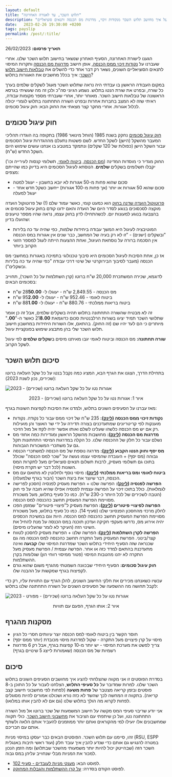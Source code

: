 ```yaml
---
layout: default
title: "תלוש השכר, עד לאגורה האחרונה"
description: "חוק עיגול סכומים וסיכום כל מה שלמדנו על איך מחושב תלוש השכר מנקודות זיכוי, מדרגות מס הכנסה ותנאים סוציאליים"
date:   2023-02-26 19:30:00 +0200
tags: payslip
permalink: /post/:title/
---
```

**תאריך פרסום:** 26/02/2023

הגענו לישורת האחרונה, הסעיף האחרון שנשאר בחישוב תלוש השכר שלנו. אחרי שעברנו על [נקודות זיכוי ממס הכנסה](../נקודות-זיכוי-ממס-הכנסה), אופן חישוב [מדרגות מס הכנסה](../מדרגות-מס-הכנסה) ותקרות המיסוי לתנאים הסוציאליים השונים, נשאר רק דבר אחד כדי להשלים את [טבלאות חישוב תלוש השכר](https://drive.google.com/drive/folders/1JZmJg2pkD97mQ_fJOBcbuyMOiO_fFsCr?usp=sharing): איך בכלל מחשבים את האגורות בתלוש?


במקום העבודה הראשון בו עבדתי היה נראה שתלוש השכר מעגל לשקלים שלמים בערך כל שורה, ובפרט את שורת הנטו בתלוש. נשמע הגיוני סה"כ ולכן זה מה שעשיתי בגרסא הראשונה של טבלאות חישוב השכר. מאוחר יותר, אחרי שעברתי מספר מקומות עבודה, ראיתי שזה לא המצב בחברות אחרות ובפרט השורה התחתונה בתלוש לגמרי יכולה לכלול אגורות. אחרי מחקר קצר מצאתי את החוק הבא: חוק עיגול סכומים.


## חוק עיגול סכומים
[חוק עיגול סכומים](https://fs.knesset.gov.il//11/law/11_lsr_210470.PDF) נחקק בשנת 1985 (הוחל מינואר 1986) בתקופה בה הוגדרו תהליכי המעבר מהשקל (הישן) לשקל החדש. לשם פשטות נתעלם מההגדרות עיגול הסכומים עבור השקל הישן (כפולות של 120 שקלים) ונתמקד במטבע בו אנחנו עושים שימוש היום השקל החדש (ש"ח).


החוק מגדיר כי מוסדות המדינה ([מס הכנסה](https://fs.knesset.gov.il//11/law/11_lsr_210470.PDF), [ביטוח לאומי](https://www.nevo.co.il/law_html/law01/039_122.htm), תשלומי קנסות לעירייה וכו') יקבלו תשלומים בשקלים **שלמים**. הנוסחא לעיגול הסכומים היא בדיוק כמו שהייתם מצפים:
* סכום שהוא פחות מ-50 אגורות לא יובא בחשבון - יעוגל למטה
* סכום שהוא 50 אגורות או יותר (אך פחות מ-100 אגורות) ייחשב כשקל חדש אחד - יעוגל למעלה

[פרוטוקול הועדה שדנה בחוק](https://fs.knesset.gov.il/11/Committees/11_ptv_449957.DOC) הוא כמעט קומי, כאשר עמוד שלם (!) של פרוטוקול הועדה מוקצה לסכסוכים בנוגע לסדר היום של הועדה והאם ידונו קודם בחוק עיגול סכומים או בהצבעה בנוגע למעונות יום. לכשהתחילו לדון בחוק עצמו, נראה שהיו מספר טיעונים שהועלו בדיון:
* המוטיבציה לעיגול היא המשך עבודה ביחידות שלמות, כפי שהיה עד כה בלירות ובשקלים (ישנים) - "זו לא רק בעיה של המחשב, כבר שנים אין אגורות במס הכנסה"
* אין הסכמה ברורה על נוסחאת העיגול, ואחת ההצעות הייתה לעגל למספר הזוגי הקרוב ביותר

אז כן, אחת הסיבות לעיגול הסכומים היא סיבוך טכנולוגי בתמיכה באגורות במחשבי מס הכנסה (מעבר לסיבוך הבירוקרטי של שינוי דרכי עבודה "כפי שהיה עד כה בלירות ובשקלים").


לדוגמא, שכירה המשתכרת 20,000 ש"ח ברוטו (קרן השתלמות על כל השכר), תחוייב בסכומים הבאים:
* מס הכנסה - 2,849.55 ש"ח - יעוגלו ל- 28**50.00** ש"ח
* ביטוח לאומי - 952.46 ש"ח - יעוגלו ל- 95**2.00** ש"ח
* ביטוח בריאות ממלכתי - 880.76 ש"ח - יעוגלו ל- 88**1.00** ש"ח

זה לא מבטיח שהשורה התחתונה בתלוש תהיה בשקלים שלמים, אבל זה כן אומר שתלושי השכר תמיד יציגו בשורות הרלבנטיות סכום כדוגמאת 21**8.00** כאשר ה-"**00.**" מיותרים כי הם לעד יהיו שם (זה החוק). בהתאם, אלו השורות היחידות במחשבון חישוב תלוש השכר שלי בהן מתבצע שימוש בפונקציית עיגול.


**שורה תחתונה:** מס הכנסה וביטוח לאומי יגבו מאיתנו מיסים ב**שקלים שלמים** לפי עיגול לשקל הקרוב.


## סיכום תלוש השכר
בתחילת הדרך, הצגנו את הגרף הבא, המציג כמה נקבל בנטו על כל שקל העלאה ברוטו (שכירים, נכון לשנת 2023):

<img style="display: block; margin: auto;"
src="/assets/images/ברוטו_לנטו.png" alt="אגורות נטו על כל שקל העלאה ברוטו (שכירים) - 2023" title="אגורות נטו על כל שקל העלאה ברוטו (שכירים) - 2023">
<p style="text-align: center;">
איור 1: אגורות נטו על כל שקל העלאה ברוטו (שכירים) - 2023
</p>

מאז עברנו על הסעיפים השונים בתלוש, ולמדנו את הסיבות לקפיצות השונות בגרף:
* **נקודות זיכוי ממס הכנסה ([לינק](../נקודות-זיכוי-ממס-הכנסה)):** 235 ש"ח של זיכוי ממס עבור כל נקודה. נקודות מוענקות לפי קריטריונים שמתעדכנים בצורה תדירה על ידי שר האוצר והן מועילות רק אם יש מס הכנסה כלשהו שעלינו לשלם ואותו אפשר יהיה לקזז אל מול הזיכוי.
* **מדרגות מס הכנסה ([לינק](../מדרגות-מס-הכנסה)):** מחושבות מהשקל הראשון ומגדירות כמה אחוזי מס נשלם עבור כל חלק של ההכנסה שלנו. כל הקלה במדרגות המיסוי התחתונות תקל גם על משתכרי המשכורות הגבוהות.
* **מס יסף וחוק הנטו הקבוע ([לינק](../חוק-הנטו-הקבוע)):** מדרגה נוספת של מס הכנסה למשתכרי הכנסה גבוהה (מס יסף) + העובדה שהמיסוי עצמו נעשה על "שכר למס הכנסה" שכולל בתוכו גם תשלומי מעסיק, לרבות תשלום תנאים סוציאליים מעל לתקרות המס השונות (לכל דבר יש תקרת מיסוי).
* **ביטוח לאומי ומס בריאות ממלכתי ([לינק](../מס-הכנסה-ממאדים-וביטוח-לאומי-מנוגה)):** מיסוי נוסף ולחלוטין לא מתואם עם מס הכנסה, דבר שיוצר את ביצת השכר (הבור בגרף שלמעלה).
* **הפרשה לפנסיה ([לינק](../על-פנסיה-וזיכוי-המס-החבוי)):** הפרשה שלנו + הפרשת מעסיק לפנסיה (חסכון לפרישה לגמלאות). כולל בתוכו זיכוי על הפרשה עצמית לפנסיה אפילו שהיא חובה על פי חוק (הטבה לשכירים של לכל היותר כ-230 ש"ח). כמו כל סעיף בתלוש, מעל משכורת מסויימת הפרשת המעסיק תחשב כהכנסה למס הכנסה.
* **הפרשה לפיצויי פיטורים ([לינק](../פיצויי-הפיטורים-והמיסוי-הכפול)):** הפרשת מעסיק ל"פיצויי פיטורים" שמזמן הפכו לחלק מרכזי מהחסכון הפנסיוני שלנו (סעיף 14). כמו כל סעיף בתלוש, מעל משכורת מסויימת הפרשת המעסיק תחשב כהכנסה למס הכנסה. היות וגם במשיכת הכספים יהיה אירוע מס, נדרשו מעקפי חקיקה ועדכון תוכנה במס הכנסה על מנת להחיל את השינוי הזה (העיקר לא לומר שהעלינו מיסים).
* **הפרשה לקרן השתלמות ([לינק](../קרן-השתלמות)):** הפרשה שלנו + הפרשת מעסיק לחסכון לטווח קצר/בינוני. הפרשת המעסיק מעל התקרה תחשב כהכנסה למס הכנסה מה גם שכנראה שזה הסעיף היחידי בתלוש השכר שמדרגת המיסוי שלו **קבועה** ואינה מתעדכנת בהתאם למדד כזה או אחר. הפרשה עצמית / הפרשת מעסיק מעל התקרה לא יהנו מהטבות המיסוי (פטור ממיסוי רווחי הון) שגלומות בקרן ההשתלמות.
* **חוק עיגול סכומים:** הסעיף היחידי שבכוונה השמטתי מהגרף משום שהוא גורם לקפיצות בגרף שמקשות על ההבנה שלו.

עכשיו כשאנחנו מכירים את חלקי החישוב השונים, להלן הגרף עם התוויות עליו, רק כדי לקבל תחושה מה ההשפעה של הסעיפים השונים על השורה התחתונה שלנו בתלוש:

<img style="display: block; margin: auto;"
src="/assets/images/מדרגות מיסוי - פירוט מלא - 2023.png" alt="אגורות נטו על כל שקל העלאה ברוטו (שכירים) - מפורט - 2023" title="אגורות נטו על כל שקל העלאה ברוטו (שכירים) - מפורט - 2023">
<p style="text-align: center;">
איור 2: אותו הגרף, הפעם עם תוויות
</p>

## מסקנות מהגרף
* חוסר הקשר בין ביטוח לאומי למס הכנסה יוצר עיוותים חסרי כל הגיון
* מיסוי על קרן פיצויים מעל התקרה - שקול למדרגת מיסוי מכובדת (יותר ממס יסף)
* צריך לפשט את מערכת המיסוי - יש יותר מ-10 קפיצות בגרף, אבל רק 6 מדרגות רשמיות של מס הכנסה (שאמורות לייצג 5 שינויים בגרף)

## סיכום
בסדרת הפוסטים זו אני מקווה שהצלחתי להציג איך מחושבים הסעיפים השונים בתלוש השכר שלנו. למרות שמדובר על **כל סעיפי התלוש**, הצלחנו לעבור על כל התוכן ב-8 פוסטים ובזמן קריאה מצטבר של **פחות משעה** (לפחות לפי מחשבוני חישוב קצב קריאה). בתקווה זו המחשה לכך שהשד לא כזה נורא ושכולנו אמורים להיות מסוגלים לפחות לקרוא מה הולך בתלוש שלנו (גם אם לא להבין אותו במלואו).


אני יודע שריבוי סעיפי המס מקשה על חישוב המשמעות של שכר ברוטו אל מול השורה התחתונה נטו, ועל כן שיתפתי עם הציבור את [מחשבוני חישוב השכר](https://drive.google.com/drive/folders/1JZmJg2pkD97mQ_fJOBcbuyMOiO_fFsCr?usp=sharing). כולי תקווה שמחשבונים אלו יועילו למי מהקוראים ואתם יותר ממוזמנים להעביר אותם הלאה ולשתף אותם עם חבריכם.


זהו, סיימנו עם תלוש השכר. הפוסטים הבאים כבר יעסקו במיסוי מניות (RSU, ESPP ועוד ראשי תיבות באנגלית) במטרה להנגיש גם אותם כדי שנדע להבין איך עובד חלק השכר הזה (שבהייטק יכול להיות יותר משמעותי מהשכר שבתלוש) ומה הזמן הנכון למכור את המניות מבלי שנחוייב עליהן במס גבוה.

* לפוסט הבא: [מענקי מניות לעובדים - סעיף 102](../מענקי-מניות-לעובדים-סעיף-102).
* לפוסט הקודם בסדרה: [על קרן ההשתלמות והגבלות המחוקק](../קרן-השתלמות).


